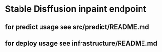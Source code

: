 # Stable Disffusion inpaint endpoint

## for predict usage see src/predict/README.md

## for deploy usage see infrastructure/README.md
